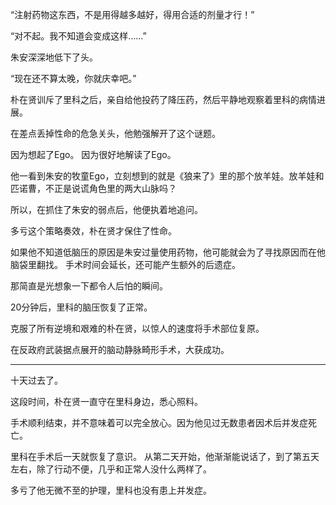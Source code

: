 “注射药物这东西，不是用得越多越好，得用合适的剂量才行！”

“对不起。我不知道会变成这样……”

朱安深深地低下了头。

“现在还不算太晚，你就庆幸吧。”

朴在贤训斥了里科之后，亲自给他投药了降压药，然后平静地观察着里科的病情进展。

在差点丢掉性命的危急关头，他勉强解开了这个谜题。

因为想起了Ego。
因为很好地解读了Ego。

他一看到朱安的牧童Ego，立刻想到的就是《狼来了》里的那个放羊娃。放羊娃和匹诺曹，不正是说谎角色里的两大山脉吗？

所以，在抓住了朱安的弱点后，他便执着地追问。

多亏这个策略奏效，朴在贤才保住了性命。

如果他不知道低脑压的原因是朱安过量使用药物，他可能就会为了寻找原因而在他脑袋里翻找。
手术时间会延长，还可能产生额外的后遗症。

那简直是光想象一下都令人后怕的瞬间。

20分钟后，里科的脑压恢复了正常。

克服了所有逆境和艰难的朴在贤，以惊人的速度将手术部位复原。

在反政府武装据点展开的脑动静脉畸形手术，大获成功。

* * *

十天过去了。

这段时间，朴在贤一直守在里科身边，悉心照料。

手术顺利结束，并不意味着可以完全放心。因为他见过无数患者因术后并发症死亡。

里科在手术后一天就恢复了意识。
从第二天开始，他渐渐能说话了，到了第五天左右，除了行动不便，几乎和正常人没什么两样了。

多亏了他无微不至的护理，里科也没有患上并发症。